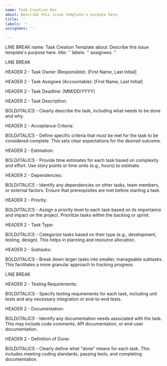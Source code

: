 ```yaml
---
name: Task Creation Doc
about: Describe this issue template's purpose here.
title: ''
labels: ''
assignees: ''

---
```


LINE BREAK
name: Task Creation Template
about: Describe this issue template's purpose here.
title: ''
labels: ''
assignees: ''

LINE BREAK

HEADER 2 - Task Owner (Responsible): [First Name, Last Initial]

HEADER 2 - Task Assignee (Accountable): [First Name, Last Initial]

HEADER 2 - Task Deadline: [MM/DD/YYYY]

HEADER 2 - Task Description:

BOLD/ITALICS - Clearly describe the task, including what needs to be done and why.

HEADER 2 - Acceptance Criteria:

BOLD/ITALICS - Define specific criteria that must be met for the task to be considered complete. This sets clear expectations for the desired outcome.

HEADER 2 - Estimation:

BOLD/ITALICS - Provide time estimates for each task based on complexity and effort. Use story points or time units (e.g., hours) to estimate.

HEADER 2 - Dependencies:

BOLD/ITALICS - Identify any dependencies on other tasks, team members, or external factors. Ensure that prerequisites are met before starting a task.

HEADER 2 - Priority:

BOLD/ITALICS - Assign a priority level to each task based on its importance and impact on the project. Prioritize tasks within the backlog or sprint.

HEADER 2 - Task Type:

BOLD/ITALICS - Categorize tasks based on their type (e.g., development, testing, design). This helps in planning and resource allocation.

HEADER 2 - Subtasks:

BOLD/ITALICS - Break down larger tasks into smaller, manageable subtasks. This facilitates a more granular approach to tracking progress.

LINE BREAK

HEADER 2 - Testing Requirements:

BOLD/ITALICS - Specify testing requirements for each task, including unit tests and any necessary integration or end-to-end tests.

HEADER 2 - Documentation:

BOLD/ITALICS - Identify any documentation needs associated with the task. This may include code comments, API documentation, or end-user documentation.

HEADER 2 - Definition of Done:

BOLD/ITALICS - Clearly define what "done" means for each task. This includes meeting coding standards, passing tests, and completing documentation.
